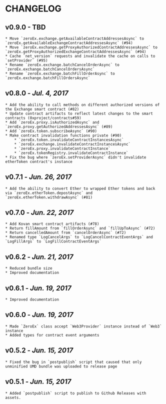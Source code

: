 # CHANGELOG

v0.9.0 - TBD
------------------------
    * Move `zeroEx.exchange.getAvailableContractAddressesAsync` to `zeroEx.getAvailableExchangeContractAddressesAsync` (#94)
    * Move `zeroEx.exchange.getProxyAuthorizedContractAddressesAsync` to `zeroEx.getProxyAuthorizedExchangeContractAddressesAsync` (#94)
    * Cache `net_version` requests and invalidate the cache on calls to `setProvider` (#95)
    * Rename `zeroEx.exchange.batchCancelOrderAsync` to `zeroEx.exchange.batchCancelOrdersAsync`
    * Rename `zeroEx.exchange.batchFillOrderAsync` to `zeroEx.exchange.batchFillOrdersAsync`

v0.8.0 - _Jul. 4, 2017_
------------------------
    * Add the ability to call methods on different authorized versions of the Exchange smart contract (#82)
    * Update contract artifacts to reflect latest changes to the smart contracts (0xproject/contracts#59)
    * Add `zeroEx.proxy.isAuthorizedAsync` and `zeroEx.proxy.getAuthorizedAddressesAsync` (#89)
    * Add `zeroEx.token.subscribeAsync` (#90)
    * Make contract invalidation functions private (#90)
        * `zeroEx.token.invalidateContractInstancesAsync`
        * `zeroEx.exchange.invalidateContractInstancesAsync`
        * `zeroEx.proxy.invalidateContractInstance`
        * `zeroEx.tokenRegistry.invalidateContractInstance`
    * Fix the bug where `zeroEx.setProviderAsync` didn't invalidate etherToken contract's instance

v0.7.1 - _Jun. 26, 2017_
------------------------
    * Add the ability to convert Ether to wrapped Ether tokens and back via `zeroEx.etherToken.depostAsync` and `zeroEx.etherToken.withdrawAsync` (#81)

v0.7.0 - _Jun. 22, 2017_
------------------------
    * Add Kovan smart contract artifacts (#78)
    * Return fillAmount from `fillOrderAsync` and `fillUpToAsync` (#72)
    * Return cancelledAmount from `cancelOrderAsync` (#72)
    * Renamed type `LogCancelArgs` to `LogCancelContractEventArgs` and `LogFillArgs` to `LogFillContractEventArgs`

v0.6.2 - _Jun. 21, 2017_
------------------------
    * Reduced bundle size
    * Improved documentation

v0.6.1 - _Jun. 19, 2017_
------------------------
    * Improved documentation

v0.6.0 - _Jun. 19, 2017_
------------------------
    * Made `ZeroEx` class accept `Web3Provider` instance instead of `Web3` instance
    * Added types for contract event arguments

v0.5.2 - _Jun. 15, 2017_
------------------------
    * Fixed the bug in `postpublish` script that caused that only unminified UMD bundle was uploaded to release page

v0.5.1 - _Jun. 15, 2017_
------------------------
    * Added `postpublish` script to publish to Github Releases with assets.
